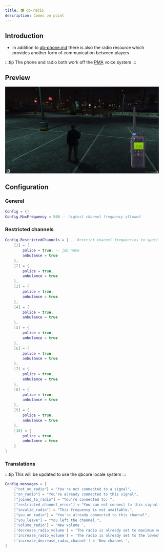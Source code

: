 ```yaml
---
title: 📻 qb-radio
description: Comms on point
---
```


## Introduction

* In addition to [qb-phone.md](qb-phone.md "mention") there is also the radio resource which provides another form of communication between players

:::tip
The phone and radio both work off the [PMA](https://github.com/AvarianKnight/pma-voice) voice system
:::

## Preview

![](../../../assets/3MY2Cze.jpeg)

## Configuration

### General

```lua
Config = {}
Config.MaxFrequency = 500 -- highest channel frequency allowed
```

### Restricted channels

```lua
Config.RestrictedChannels = { -- Restrict channel frequencies to specific jobs
    [1] = {
        police = true, -- job name
        ambulance = true
    },
    [2] = {
        police = true,
        ambulance = true
    },
    [3] = {
        police = true,
        ambulance = true
    },
    [4] = {
        police = true,
        ambulance = true
    },
    [5] = {
        police = true,
        ambulance = true
    },
    [6] = {
        police = true,
        ambulance = true
    },
    [7] = {
        police = true,
        ambulance = true
    },
    [8] = {
        police = true,
        ambulance = true
    },
    [9] = {
        police = true,
        ambulance = true
    },
    [10] = {
        police = true,
        ambulance = true
    }
}
```

### Translations

:::tip
This will be updated to use the qbcore locale system
:::

```lua
Config.messages = {
    ["not_on_radio"] = "You're not connected to a signal",
    ["on_radio"] = "You're already connected to this signal",
    ["joined_to_radio"] = "You're connected to: ",
    ["restricted_channel_error"] = "You can not connect to this signal!",
    ["invalid_radio"] = "This frequency is not available.",
    ["you_on_radio"] = "You're already connected to this channel",
    ["you_leave"] = "You left the channel.",
    ['volume_radio'] = 'New volume ',
    ['decrease_radio_volume'] = 'The radio is already set to maximum volume',
    ['increase_radio_volume'] = 'The radio is already set to the lowest volume',
    ['increase_decrease_radio_channel'] = 'New channel ',
}
```

